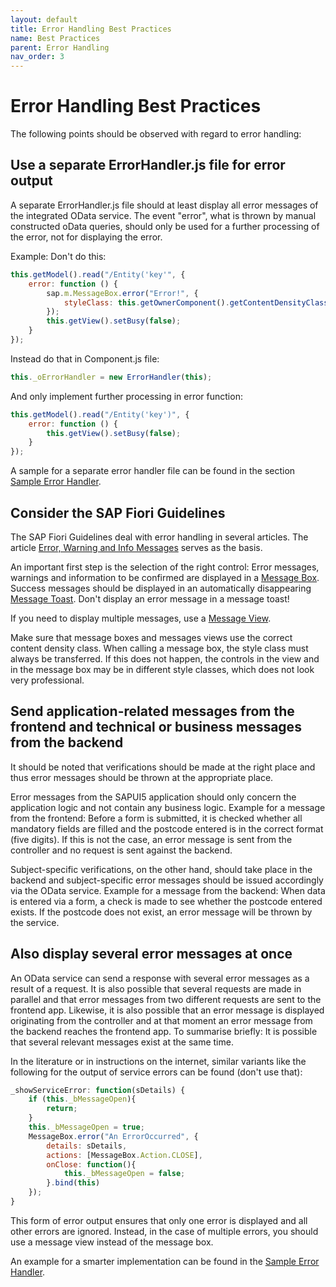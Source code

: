 ```yaml
---
layout: default
title: Error Handling Best Practices
name: Best Practices
parent: Error Handling
nav_order: 3
---
```


# Error Handling Best Practices

The following points should be observed with regard to error handling:

## Use a separate ErrorHandler.js file for error output

A separate ErrorHandler.js file should at least display all error messages of the integrated OData service. 
The event "error", what is thrown by manual constructed oData queries, should only be used for a further processing of the error, not for displaying the error.

Example: Don't do this:

```js
this.getModel().read("/Entity('key'", {
    error: function () {
        sap.m.MessageBox.error("Error!", {
            styleClass: this.getOwnerComponent().getContentDensityClass() 	
        });
        this.getView().setBusy(false);
    }
});
```

Instead do that in Component.js file:

```js
this._oErrorHandler = new ErrorHandler(this);
```

And only implement further processing in error function:

```js
this.getModel().read("/Entity('key')", {
    error: function () {
        this.getView().setBusy(false);
    }
});
```

A sample for a separate error handler file can be found in the section [Sample Error Handler](sampleerrorhandler.markdown). 

## Consider the SAP Fiori Guidelines

The SAP Fiori Guidelines deal with error handling in several articles. The article [Error, Warning and Info Messages](https://sapui5.hana.ondemand.com/#/topic/62b1481d3e084cb49dd30956d183c6a0) serves as the basis.

An important first step is the selection of the right control: Error messages, warnings and information to be confirmed are displayed in a [Message Box](https://experience.sap.com/fiori-design-web/message-box/). Success messages should be displayed in an automatically disappearing [Message Toast](https://experience.sap.com/fiori-design-web/message-toast/). Don't display an error message in a message toast!

If you need to display multiple messages, use a [Message View](https://experience.sap.com/fiori-design-web/message-view/).

Make sure that message boxes and messages views use the correct content density class. When calling a message box, the style class must always be transferred. If this does not happen, the controls in the view and in the message box may be in different style classes, which does not look very professional.

## Send application-related messages from the frontend and technical or business messages from the backend

It should be noted that verifications should be made at the right place and thus error messages should be thrown at the appropriate place.

Error messages from the SAPUI5 application should only concern the application logic and not contain any business logic. Example for a message from the frontend: Before a form is submitted, it is checked whether all mandatory fields are filled and the postcode entered is in the correct format (five digits). If this is not the case, an error message is sent from the controller and no request is sent against the backend.

Subject-specific verifications, on the other hand, should take place in the backend and subject-specific error messages should be issued accordingly via the OData service. Example for a message from the backend: When data is entered via a form, a check is made to see whether the postcode entered exists. If the postcode does not exist, an error message will be thrown by the service.

## Also display several error messages at once

An OData service can send a response with several error messages as a result of a request. It is also possible that several requests are made in parallel and that error messages from two different requests are sent to the frontend app. Likewise, it is also possible that an error message is displayed originating from the controller and at that moment an error message from the backend reaches the frontend app. To summarise briefly: It is possible that several relevant messages exist at the same time. 

In the literature or in instructions on the internet, similar variants like the following for the output of service errors can be found (don't use that):

```js
_showServiceError: function(sDetails) {
    if (this._bMessageOpen){
        return;
    }
    this._bMessageOpen = true;
    MessageBox.error("An ErrorOccurred", {
        details: sDetails,
        actions: [MessageBox.Action.CLOSE],
        onClose: function(){
            this._bMessageOpen = false;
        }.bind(this)
    });
}
```

This form of error output ensures that only one error is displayed and all other errors are ignored. Instead, in the case of multiple errors, you should use a message view instead of the message box. 

An example for a smarter implementation can be found in the [Sample Error Handler](sampleerrorhandler.markdown).